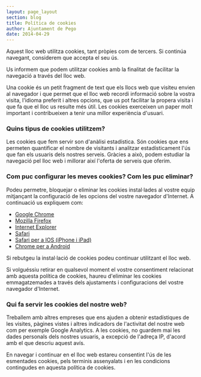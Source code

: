 ```yaml
---
layout: page_layout
section: blog
title: Política de cookies
author: Ajuntament de Pego
date: 2014-04-29
---
```


Aquest lloc web utilitza cookies, tant pròpies com de tercers. Si continúa navegant, considerem que accepta el seu ús.

Us informem que podem utilitzar cookies amb la finalitat de facilitar la navegació a través del lloc web.

Una cookie és un petit fragment de text que els llocs web que visiteu envien al navegador i que permet que el lloc web recordi informació sobre la vostra visita, l'idioma preferit i altres opcions, que us pot facilitar la propera visita i que fa que el lloc us resulte més útil. Les cookies exerceixen un paper molt important i contribueixen a tenir una millor experiència d'usuari.


### Quins tipus de cookies utilitzem?

Les cookies que fem servir son d'anàlisi estadística. Són cookies que ens permeten quantificar el nombre de visitants i analitzar estadísticament l'ús que fan els usuaris dels nostres serveis. Gràcies a això, podem estudiar la navegació pel lloc web i millorar així l'oferta de serveis que oferim.

### Com puc configurar les meves cookies? Com les puc eliminar?

Podeu permetre, bloquejar o eliminar les cookies instal·lades al vostre equip mitjançant la configuració de les opcions del vostre navegador d'Internet. A continuació us expliquem com:

* [Google Chrome](https://support.google.com/chrome/answer/95647?hl=ca)
* [Mozilla Firefox](http://support.mozilla.org/es/kb/habilitar-y-deshabilitar-cookies-que-los-sitios-we)
* [Internet Explorer](http://windows.microsoft.com/ca-es/windows-vista/block-or-allow-cookies)
* [Safari](http://support.apple.com/kb/ph5042)
* [Safari per a IOS (iPhone i iPad)](http://support.apple.com/kb/ht1677?viewlocale=ca_es&locale=ca_es)
* [Chrome per a Android](https://support.google.com/chrome/answer/2392971?hl=ca)

Si rebutgeu la instal·lació de cookies podeu continuar utilitzant el lloc web.

Si volguéssiu retirar en qualsevol moment el vostre consentiment relacionat amb aquesta política de cookies, haureu d'eliminar les cookies emmagatzemades a través dels ajustaments i configuracions del vostre navegador d'Internet.

### Qui fa servir les cookies del nostre web?

Treballem amb altres empreses que ens ajuden a obtenir estadístiques de les visites, pàgines vistes i altres indicadors de l'activitat del nostre web com per exemple Google Analytics.
A les cookies, no guardem mai les dades personals dels nostres usuaris, a excepció de l'adreça IP, d'acord amb el que descriu aquest avís.

En navegar i continuar en el lloc web estareu consentint l'ús de les esmentades cookies, pels terminis assenyalats i en les condicions contingudes en aquesta política de cookies.